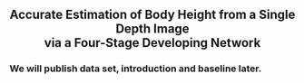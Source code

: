 ## <center> Accurate Estimation of Body Height from a Single Depth Image</br>via a Four-Stage Developing Network </center>

### We will publish data set, introduction and baseline later.
